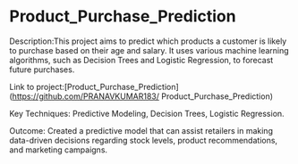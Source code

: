 # Product_Purchase_Prediction
Description:This project aims to predict which products a customer is likely to purchase based on their age and salary. It uses various machine learning algorithms, such as Decision Trees and Logistic Regression, to forecast future purchases.

Link to project:[Product_Purchase_Prediction](https://github.com/PRANAVKUMAR183/ Product_Purchase_Prediction)

Key Techniques: Predictive Modeling, Decision Trees, Logistic Regression.

Outcome: Created a predictive model that can assist retailers in making data-driven decisions regarding stock levels, product recommendations, and marketing campaigns.


